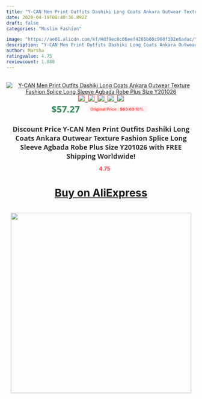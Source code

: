 ```yaml
---
title: "Y-CAN Men Print Outfits Dashiki Long Coats Ankara Outwear Texture Fashion Splice Long Sleeve Agbada Robe Plus Size Y201026"
date: 2020-04-19T08:40:36.892Z
draft: false
categories: "Muslim Fashion"

image: "https://ae01.alicdn.com/kf/Hdf9ec0c06eef4266b00c960f302e6adac/Y-CAN-Men-Print-Outfits-Dashiki-Long-Coats-Ankara-Outwear-Texture-Fashion-Splice-Long-Sleeve-Agbada.jpg"
description: "Y-CAN Men Print Outfits Dashiki Long Coats Ankara Outwear Texture Fashion Splice Long Sleeve Agbada Robe Plus Size Y201026"
author: Marsha
ratingvalue: 4.75
reviewcount: 1.888
---
```

<br>
<div style="text-align: center;">
<a href="https://s.click.aliexpress.com/e/_A3Fvot" target="_blank" rel="nofollow noopener noreferrer"><img alt="Y-CAN Men Print Outfits Dashiki Long Coats Ankara Outwear Texture Fashion Splice Long Sleeve Agbada Robe Plus Size Y201026" class="magnifier-image" src="https://ae01.alicdn.com/kf/Hdf9ec0c06eef4266b00c960f302e6adac/Y-CAN-Men-Print-Outfits-Dashiki-Long-Coats-Ankara-Outwear-Texture-Fashion-Splice-Long-Sleeve-Agbada.jpg_640x640.jpg">
<br>
<img style="border:1px solid salmon" src="https://ae01.alicdn.com/kf/Hdf9ec0c06eef4266b00c960f302e6adac/Y-CAN-Men-Print-Outfits-Dashiki-Long-Coats-Ankara-Outwear-Texture-Fashion-Splice-Long-Sleeve-Agbada.jpg_120x120.jpg">&nbsp;&nbsp;<img style="border:1px solid salmon" src="https://ae01.alicdn.com/kf/Hd2e16e76bcb04d0b958d718271988c89R/Y-CAN-Men-Print-Outfits-Dashiki-Long-Coats-Ankara-Outwear-Texture-Fashion-Splice-Long-Sleeve-Agbada.jpg_120x120.jpg">&nbsp;&nbsp;<img style="border:1px solid salmon" src="https://ae01.alicdn.com/kf/Hf5b44849a7174e39894d42a09addf264O/Y-CAN-Men-Print-Outfits-Dashiki-Long-Coats-Ankara-Outwear-Texture-Fashion-Splice-Long-Sleeve-Agbada.jpg_120x120.jpg">&nbsp;&nbsp;<img style="border:1px solid salmon" src="https://ae01.alicdn.com/kf/Hff69f6aeb62f4a278627933450ecce54x/Y-CAN-Men-Print-Outfits-Dashiki-Long-Coats-Ankara-Outwear-Texture-Fashion-Splice-Long-Sleeve-Agbada.jpg_120x120.jpg">&nbsp;&nbsp;<img style="border:1px solid salmon" src="https://ae01.alicdn.com/kf/H343c81b003c04122b2f29dfe1ce5df0fn/Y-CAN-Men-Print-Outfits-Dashiki-Long-Coats-Ankara-Outwear-Texture-Fashion-Splice-Long-Sleeve-Agbada.jpg_120x120.jpg"></a></div><br0>
<div style="text-align: center;"><span style="background-color: white; border: 0px; box-sizing: border-box; color: seagreen; display: inline-block; font-family: &quot;open sans&quot; , &quot;arial&quot; , &quot;helvetica&quot; , sans-serif , &quot;heiti&quot;; font-size: 24px; font-stretch: inherit; font-weight: 700; line-height: inherit; margin: 0px 10px 0px 0px; padding: 0px; vertical-align: middle;">$57.27 </span>
<span style="background: rgb(255 , 241 , 241); border-radius: 3px; border: 0px; box-sizing: border-box; color: #ff4747; display: inline-block; font-family: inherit; font-size: 12px; font-stretch: inherit; font-style: inherit; font-variant: inherit; font-weight: 600; line-height: inherit; margin: 0px; padding: 2px 5px; transform: scale(0.9); vertical-align: middle;">Original Price : <b style="text-decoration: line-through;">$63.63 </b> 10%&nbsp;&nbsp;</span></div>
<h1 style="color: #333333; display: inline-block; font-family: &quot;open sans&quot; , &quot;arial&quot; , &quot;helvetica&quot; , sans-serif , &quot;heiti&quot;; font-size: 18px; font-stretch: inherit; font-weight: 700; text-align: center;">Discount Price Y-CAN Men Print Outfits Dashiki Long Coats Ankara Outwear Texture Fashion Splice Long Sleeve Agbada Robe Plus Size Y201026 with FREE Shipping Worldwide!</h1>
<div style="color: #ff4747; text-align: center;">
<img src="https://4.bp.blogspot.com/-M0ZcTcb-5uY/XleCXlxnR4I/AAAAAAAAAEc/OrjgMkXV1oMQFaCRZj5HQwOCBcu3w1FegCPcBGAYYCw/s1600/star.png" style="height: 15px;">&nbsp;<b>4.75</b></div>
<div class="button_cont" align="center"><a class="buynow_a" href="https://s.click.aliexpress.com/e/_A3Fvot" target="_blank" rel="nofollow noopener noreferrer"><H1>Buy on AliExpress</H1></a></div><br>
<div class="separator" style="clear: both; text-align: center;">
<img src="https://lh3.googleusercontent.com/-pTy5HemUv9M/XlePHvY0dAI/AAAAAAAAAE4/0nX5iRUoIWY8eMW9Dpxeirr157OZliDIgCLcBGAsYHQ/s1600/badge.gif" width="480">
</div>

